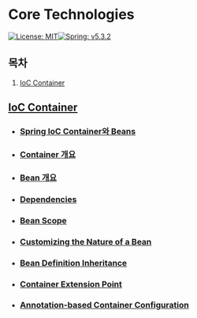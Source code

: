 # Core Technologies

[![License: MIT](https://img.shields.io/badge/License-MIT-yellow.svg)](https://opensource.org/licenses/MIT)[![Spring: v5.3.2](https://img.shields.io/badge/Spring-v5.3.2-orange)](https://docs.spring.io/spring-framework/docs/current/reference/html/)

## 목차

1. [IoC Container](#1.-ioc-container)

## [IoC Container](./1_IoC_Container)

- ### [Spring IoC Container와 Beans](./1_IoC_Container/01_Spring_IoC_Container와_Beans)

- ### [Container 개요](./1_IoC_Container/02_Container_Overview)

- ### [Bean 개요](./1_IoC_Container/03_Bean_Overview)

- ### [Dependencies](./1_IoC_Container/04_Dependencies)

- ### [Bean Scope](./1_IoC_Container/05_Bean_Scope)

- ### [Customizing the Nature of a Bean](./1_IoC_Container/06_Customizing_the_Nature_of_a_Bean)

- ### [Bean Definition Inheritance](./1_IoC_Container/07_Bean_Definition_Inheritance)

- ### [Container Extension Point](./1_IoC_Container/08_Container_Extension_Point)

- ### [Annotation-based Container Configuration](./1_IoC_Container/09_Annotation-based_Container_Configuration)

